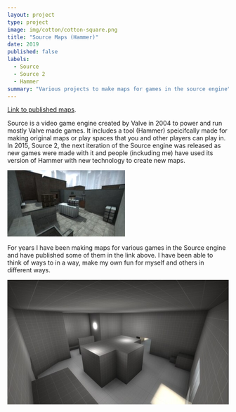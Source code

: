 ```yaml
---
layout: project
type: project
image: img/cotton/cotton-square.png
title: "Source Maps (Hammer)"
date: 2019
published: false
labels:
  - Source
  - Source 2
  - Hammer
summary: "Various projects to make maps for games in the source engine"
---
```



[Link to published maps](https://steamcommunity.com/id/imfunnyist/myworkshopfiles/?p=1).

Source is a video game engine created by Valve in 2004 to power and run mostly Valve made games. It includes a tool (Hammer) speicifcally made for making original maps or play spaces that you and other players can play in. In 2015, Source 2, the next iteration of the Source engine was released as new games were made with it and people (inckuding me) have used its version of Hammer with new technology to create new maps.

<img class="img-fluid" src="/img/sourcemaps/street.jpg">

For years I have been making maps for various games in the Source engine and have published some of them in the link above. I have been able to think of ways to in a way, make my own fun for myself and others in different ways.

<img class="img-fluid" src="/img/sourcemaps/havenone.jpg">




